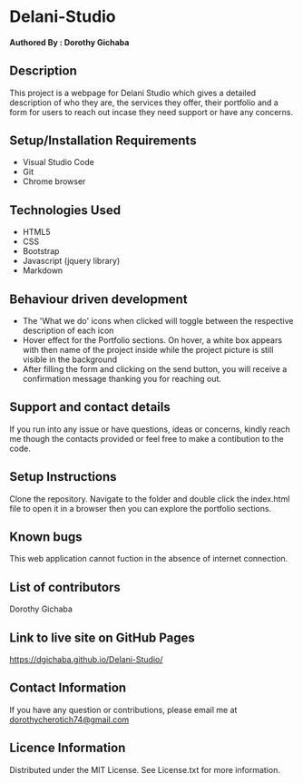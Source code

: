 # Delani-Studio
#### Authored By : **Dorothy Gichaba**
## Description
This project is a webpage for Delani Studio which gives a detailed description of who they are, the services they offer, their portfolio and a form for users to reach out incase they need support or have any concerns.
## Setup/Installation Requirements
* Visual Studio Code
* Git
* Chrome browser
## Technologies Used
* HTML5
* CSS
* Bootstrap
* Javascript (jquery library)
* Markdown
## Behaviour driven development
* The 'What we do'  icons when clicked will toggle between the respective description of each icon
* Hover effect for the Portfolio sections. On hover, a white box appears with then name of the project inside while the project picture is still visible in the background
* After filling the form and clicking on the send button, you will receive a confirmation message thanking you for reaching out.
## Support and contact details
If you run into any issue or have questions, ideas or concerns, kindly reach me though the contacts provided or feel free to make a contibution to the code.
## Setup Instructions
Clone the repository. Navigate to the folder and double click the index.html file to open it in a browser then you can explore the portfolio sections.
## Known bugs
This web application cannot fuction in the absence of internet connection.
## List of contributors 
Dorothy Gichaba
## Link to live site on GitHub Pages
https://dgichaba.github.io/Delani-Studio/
## Contact Information
If you have any question or contributions, please email me at dorothycherotich74@gmail.com
## Licence Information
Distributed under the MIT License. See License.txt for more information.

